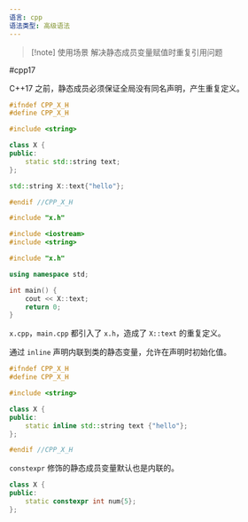 ```yaml
---
语言: cpp
语法类型: 高级语法
---
```

> [!note] 使用场景
> 解决静态成员变量赋值时重复引用问题

#cpp17 

C++17 之前，静态成员必须保证全局没有同名声明，产生重复定义。

```cpp title:x.h
#ifndef CPP_X_H
#define CPP_X_H

#include <string>

class X {
public:
    static std::string text;
};

std::string X::text{"hello"};

#endif //CPP_X_H
```

```cpp title:x.cpp
#include "x.h"
```

```cpp title:main.cpp
#include <iostream>
#include <string>

#include "x.h"

using namespace std;

int main() {
    cout << X::text;
    return 0;
}
```

`x.cpp`，`main.cpp` 都引入了 `x.h`，造成了 `X::text` 的重复定义。

通过 `inline` 声明内联到类的静态变量，允许在声明时初始化值。

```cpp title:x.cpp
#ifndef CPP_X_H
#define CPP_X_H

#include <string>

class X {
public:
    static inline std::string text {"hello"};
};

#endif //CPP_X_H
```

`constexpr` 修饰的静态成员变量默认也是内联的。

```cpp
class X {
public:
    static constexpr int num{5};
};
```
